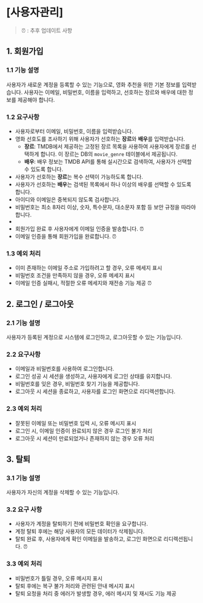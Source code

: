 # [사용자관리]

> ⏰ : 추후 업데이트 사항

## 1. 회원가입

### 1.1 기능 설명

사용자가 새로운 계정을 등록할 수 있는 기능으로, 영화 추천을 위한 기본 정보를 입력받습니다. 사용자는 이메일, 비밀번호, 이름을 입력하고, 선호하는 장르와 배우에 대한 정보를 제공해야 합니다.

### 1.2 요구사항

- 사용자로부터 이메일, 비밀번호, 이름을 입력받습니다.
- 영화 선호도를 조사하기 위해 사용자가 선호하는 **장르**와 **배우**를 입력받습니다.
    - **장르**: TMDB에서 제공하는 고정된 장르 목록을 사용하여 사용자에게 장르를 선택하게 합니다. 이 장르는 DB의 `movie_genre` 테이블에서 제공됩니다.
    - **배우**: 배우 정보는 TMDB API를 통해 실시간으로 검색하여, 사용자가 선택할 수 있도록 합니다.
- 사용자가 선호하는 **장르**는 복수 선택이 가능하도록 합니다.
- 사용자가 선호하는 **배우**는 검색된 목록에서 하나 이상의 배우를 선택할 수 있도록 합니다.
- 아이디와 이메일은 중복되지 않도록 검사합니다.
- 비밀번호는 최소 8자리 이상, 숫자, 특수문자, 대소문자 포함 등 보안 규정을 따라야합니다.
-
- 회원가입 완료 후 사용자에게 이메일 인증을 발송합니다. ⏰
- 이메일 인증을 통해 회원가입을 완료합니다. ⏰

### 1.3 예외 처리

- 이미 존재하는 이메일 주소로 가입하려고 할 경우, 오류 메세지 표시
- 비밀번호 조건을 만족하지 않을 경우, 오류 메세지 표시
- 이메일 인증 실패시, 적절한 오류 메세지와 재전송 기능 제공 ⏰

## 2. 로그인 / 로그아웃

### 2.1 기능 설명

사용자가 등록된 계정으로 시스템에 로그인하고, 로그아웃할 수 있는 기능입니다.

### 2.2 요구사항

- 이메일과 비밀번호를 사용하여 로그인합니다.
- 로그인 성공 시 세션을 생성하고, 사용자에게 로그인 상태를 유지합니다.
- 비밀번호를 잊은 경우, 비밀번호 찾기 기능을 제공합니다.
- 로그아웃 시 세션을 종료하고, 사용자를 로그인 화면으로 리디렉션합니다.

### 2.3 예외 처리

- 잘못된 이메일 또는 비밀번호 입력 시, 오류 메시지 표시
- 로그인 시, 이메일 인증이 완료되지 않은 경우 로그인 불가 처리
- 로그아웃 시 세션이 만료되었거나 존재하지 않는 경우 오류 처리

## 3. 탈퇴

### 3.1 기능 설명

사용자가 자신의 계정을 삭제할 수 있는 기능입니다.

### 3.2 요구 사항

- 사용자가 계정을 탈퇴하기 전에 비밀번호 확인을 요구합니다.
- 계정 탈퇴 후에는 해당 사용자의 모든 데이터가 삭제됩니다.
- 탈퇴 완료 후, 사용자에게 확인 이메일을 발송하고, 로그인 화면으로 리디렉션됩니다. ⏰

### 3.3 예외 처리

- 비밀번호가 틀릴 경우, 오류 메시지 표시
- 탈퇴 후에는 복구 불가 처리와 관련된 안내 메시지 표시
- 탈퇴 요청을 처리 중 에러가 발생할 경우, 에러 메시지 및 재시도 기능 제공